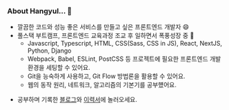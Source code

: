 ### About Hangyul... 👋

- 깔끔한 코드와 성능 좋은 서비스를 만들고 싶은 프론트엔드 개발자 😄
- 풀스택 부트캠프, 프론트엔드 교육과정 조교 후 일하면서 폭풍성장 중 🌱
  - Javascript, Typescript, HTML, CSS(Sass, CSS in JS), React, NextJS, Python, Django
  - Webpack, Babel, ESLint, PostCSS 등 프로젝트에 필요한 프론트엔드 개발환경을 세팅할 수 있어요.
  - Git을 능숙하게 사용하고, Git Flow 방법론을 활용할 수 있어요.
  - 웹의 동작 원리, 네트워크, 알고리즘의 기본기를 공부헀어요.

<!-- - Aiming to be a developer who goes extra mile ✨
  - to write CLEAN and REASONABLE code,
  - to follow Web Standards and secure Web Accessibility
  - and to ENJOY CODING!
 -->
- 공부하며 기록한 [블로그](https://hanana1253.github.io/)와 [이력서](https://teal-line-f3e.notion.site/abd6944f991b46e99c02f96dcf0443a8)에 놀러오세요.

<!--
**hanana1253/hanana1253** is a ✨ _special_ ✨ repository because its `README.md` (this file) appears on your GitHub profile.

Here are some ideas to get you started:
- Currently learning PYTHON and more! 🌱

- 👯 I’m looking to collaborate on ...
- 🤔 I’m looking for help with ...
- 🔭 I’m currently working on ...
- 🌱 I’m currently learning ...
- 💬 Ask me about ...
- 📫 How to reach me: ...
- 😄 Pronouns: ...
- ⚡ Fun fact: ...
-->
